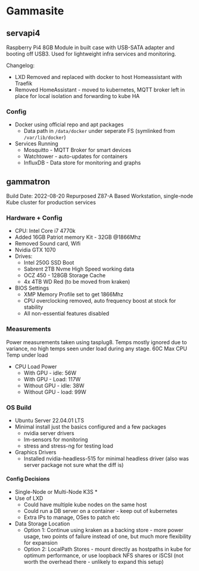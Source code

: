 
# Gammasite

## servapi4

Raspberry Pi4 8GB Module in built case with USB-SATA adapter and booting off
USB3. Used for lightweight infra services and monitoring.

Changelog:

* LXD Removed and replaced with docker to host Homeassistant with Traefik
* Removed HomeAssistant - moved to kubernetes, MQTT broker left in place for local
  isolation and forwarding to kube HA

### Config

* Docker using official repo and apt packages
  * Data path in `/data/docker` under seperate FS (symlinked from `/var/lib/docker`)
* Services Running
  * Mosquitto - MQTT Broker for smart devices
  * Watchtower - auto-updates for containers
  * InfluxDB - Data store for monitoring and graphs

## gammatron

Build Date: 2022-08-20
Repurposed Z87-A Based Workstation, single-node Kube cluster for production services

### Hardware + Config

* CPU: Intel Core i7 4770k
* Added 16GB Patriot memory Kit - 32GB @1866Mhz
* Removed Sound card, Wifi
* Nvidia GTX 1070
* Drives:
  * Intel 250G SSD Boot
  * Sabrent 2TB Nvme High Speed working data
  * OCZ 450 - 128GB Storage Cache
  * 4x 4TB WD Red (to be moved from kraken)
* BIOS Settings
  * XMP Memory Profile set to get 1866Mhz
  * CPU overclocking removed, auto frequency boost at stock for stability
  * All non-essential features disabled

### Measurements

Power measurements taken using tasplug8. Temps mostly ignored due to variance, no high temps
seen under load during any stage.
60C Max CPU Temp under load

* CPU Load Power
  * With GPU - idle: 56W
  * With GPU - Load: 117W
  * Without GPU - idle: 38W
  * Without GPU - load: 99W

### OS Build

* Ubuntu Server 22.04.01 LTS
* Minimal install just the basics configured and a few packages
  * nvidia server drivers
  * lm-sensors for monitoring
  * stress and stress-ng for testing load
* Graphics Drivers
  * Installed nvidia-headless-515 for minimal headless driver (also was server package not sure what the diff is)

#### Config Decisions

* Single-Node or Multi-Node K3S
  *
* Use of LXD
  * Could have multiple kube nodes on the same host
  * Could run a DB server on a container - keep out of kubernetes
  * Extra IPs to manage, OSes to patch etc
* Data Storage Location
  * Option 1: Continue using kraken as a backing store - more power usage, two points of failure instead of
    one, but much more flexibility for expansion
  * Option 2: LocalPath Stores - mount directly as hostpaths in kube for optimum performance, or use
    loopback NFS shares or iSCSI (not worth the overhead there - unlikely to expand this setup)
